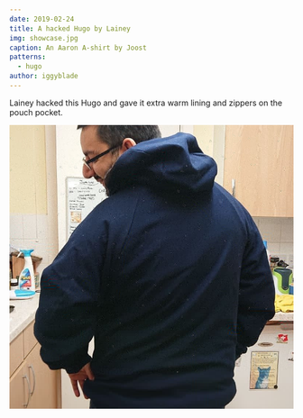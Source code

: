 ```yaml
---
date: 2019-02-24
title: A hacked Hugo by Lainey
img: showcase.jpg
caption: An Aaron A-shirt by Joost
patterns:
  - hugo
author: iggyblade
---
```


Lainey hacked this Hugo and gave it extra warm lining and zippers on the pouch pocket.

![Another view](2.jpg)
